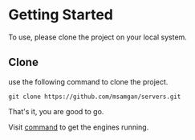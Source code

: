 # Getting Started

To use, please clone the project on your local system. 

## Clone
use the following command to clone the project.
```shell
git clone https://github.com/msamgan/servers.git
```
That's it, you are good to go.

Visit [command](https://msamgan.github.io/servers/commands/) to get the engines running.

